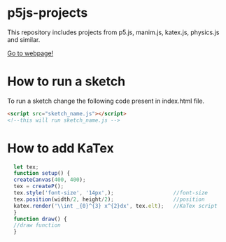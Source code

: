 # p5js-projects

This repository includes projects from p5.js, manim.js, katex.js, physics.js and similar.

[Go to webpage!](https://two-ticks.github.io/p5js-projects/) 

# How to run a sketch
To run a sketch change the following code present in index.html file.
``` html
<script src="sketch_name.js"></script> 
<!--this will run sketch_name.js -->
```
# How to add KaTex
```javascript
  let tex;
  function setup() {
  createCanvas(400, 400);                 
  tex = createP(); 
  tex.style('font-size', '14px',);                   //font-size
  tex.position(width/2, height/2);                   //position
  katex.render('\\int _{0}^{3} x^{2}dx', tex.elt);   //KaTex script 
  }
  function draw() {                                  
  //draw function
  }
```
